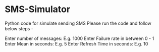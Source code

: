 # SMS-Simulator
Python code for simulate sending SMS
Please run the code and follow below steps -

Enter number of messages: E.g. 1000
Enter Failure rate in between 0 - 1
Enter Mean in seconds: E.g. 5
Enter Refresh Time in seconds: E.g. 10 
